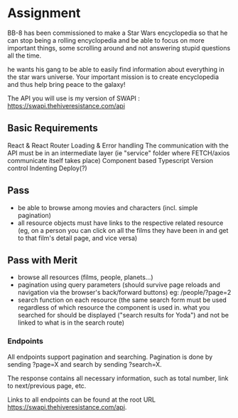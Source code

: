 # Assignment

BB-8 has been commissioned to make a Star Wars encyclopedia so that he can stop being a rolling encyclopedia and be able to focus on more important things, some scrolling around and not answering stupid questions all the time.

he wants his gang to be able to easily find information about everything in the star wars universe. Your important mission is to create encyclopedia and thus help bring peace to the galaxy!

The API you will use is my version of SWAPI : https://swapi.thehiveresistance.com/api

## Basic Requirements

React & React Router
Loading & Error handling
The communication with the API must be in an intermediate layer (ie "service" folder where FETCH/axios communicate itself takes place)
Component based
Typescript
Version control
Indenting
Deploy(?)

## Pass

- be able to browse among movies and characters (incl. simple pagination)
- all resource objects must have links to the respective related resource (eg, on a person you can click on all the films they have been in and get to that film's detail page, and vice versa)

## Pass with Merit

- browse all resources (films, people, planets…)
- pagination using query parameters (should survive page reloads and navigation via the browser's back/forward buttons) eg:
  /people/?page=2
- search function on each resource (the same search form must be used regardless of which resource the component is used in.
  what you searched for should be displayed ("search results for Yoda") and not be linked to what is in the search route)

### Endpoints

All endpoints support pagination and searching. Pagination is done by sending ?page=X and search by sending ?search=X.

The response contains all necessary information, such as total number, link to next/previous page, etc.

Links to all endpoints can be found at the root URL https://swapi.thehiveresistance.com/api.
